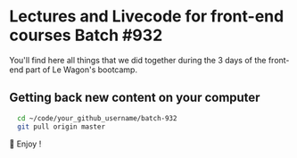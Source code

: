 # Lectures and Livecode for front-end courses Batch #932

You'll find here all things that we did together during the 3 days of the front-end part of Le Wagon's bootcamp.

## Getting back new content on your computer

```bash
  cd ~/code/your_github_username/batch-932
  git pull origin master
```

🚀 Enjoy !
